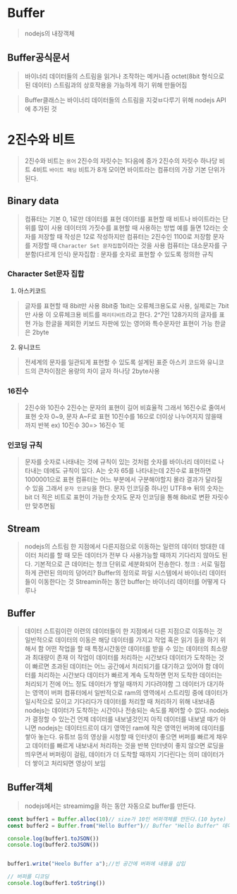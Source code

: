 # Buffer
> nodejs의 내장객체

## Buffer공식문서
> 바이너리 데이터들의 스트림을 읽거나 조작하는 메커니즘
> octet(8bit 형식으로 된 데이터) 스트림과의 상호작용을 가능하게 하기 위해 만들어짐

> Buffer클래스는 바이너리 데이터들의 스트림을 지겆ㅂ다루기 위해 nodejs API에 추가된 것

# 2진수와 비트
> 2진수와 비트는 `용어`
> 2진수의 자릿수는 1다음에 증가
> 2진수의 자릿수 하나당 비트
> 4비트 `바이트 패딩`
> 비트가 8개 모이면 바이트라는 컴퓨터의 가장 기본 단위가 된다.

## Binary data
> 컴퓨터는 기본 0, 1로만 데이터를 표현
> 데이터를 표현할 때 비트나 바이트라는 단위를 많이 사용
> 데이터의 가짓수를 표현할 때 사용하는 방법
> 예를 들면 12라는 숫자를 저장할 때 작성은 12로 작성하지만 컴퓨터는 2진수인 1100로 저장함
> 문자를 저장할 때 `Character Set 문자집합`이라는 것을 사용
> 컴퓨터는 대소문자를 구분함(다르게 인식)
> 문자집합 : 문자를 숫자로 표현할 수 있도록 정의한 규칙

### Character Set문자 집합
1. 아스키코드
> 글자를 표현할 때 8bit만 사용
> 8bit중 1bit는 오류체크용도로 사용, 실제로는 7bit만 사용
> 이 오류체크용 비트를 `패리티비트`라고 한다.
> 2^7인 128가지의 글자를 표현 가능
> 한글을 제외한 키보드 자판에 있는 영어와 특수문자만 표현이 가능
> 한글은 2byte

2. 유니코드
> 전세계의 문자를 일관되게 표현할 수 있도록 설계된 표준
> 아스키 코드와 유니코드의 큰차이점은 용량의 차이
> 글자 하나당 2byte사용


### 16진수
> 2진수와 10진수
> 2진수는 문자의 표현이 길어 비효율적
> 그래서 16진수로 줄여서 표현
> 숫자 0~9, 문자 A~F로 표현
> 10진수를 16으로 더이상 나누어지지 않을때 까지 반복
> ex) 10진수 30=> 16진수 1E


### 인코딩 규칙
> 문자를 숫자로 나태내는 것에 규칙이 있는 것처럼
> 숫자를 바이너리 데이터로 나타내는 데에도 규칙이 있다. 
> A는 숫자 65를 나타내는데 2진수로 표현하면 1000001으로 표현
> 컴퓨터는 어느 부분에서 구분해야할지 몰라 결과가 달라질 수 있음
> 그래서 `문자 인코딩`을 한다.
> 문자 인코딩중 하나인 UTF8=> 뒤의 숫자는 bit
> 더 적은 비트로 표현이 가능한 숫자도 문자 인코딩을 통해 8bit로 변환
> 자릿수만 맞추면됨

## Stream
> nodejs의 스트림
> 한 지점에서 다른지점으로 이동하는 일련의 데이터 
> 방대한 데이터 처리를 할 때 모든 데이터가 전부 다 사용가능할 때까지 기다리지 않아도 된다.
> 기본적으로 큰 데이터는 청크 단위로 세분화되어 전송한다.
> 청크 : 서로 밀접하게 관련된 의미의 덩어리?
> Buffer의 정의로 파일 시스템에서 바이너리 데이터들이 이동한다는 것 
> Streamin하는 동안 buffer는 바이너리 데이터를 어떻게 다루나

## Buffer
> 데이터 스트림이란 이련의 데이터들이 한 지점에서 다른 지점으로 이동하는 것
> 일반적으로 데이터의 이동은 해당 데이터를 가지고 작업 혹은 읽기 등을 하기 위해서 함
> 어떤 작업을 할 때 특정시간동안 데이터를 받을 수 있는 데이터의 최소량과 최대량이 존재
> 이 작업이 데이터를 처리하는 시간보다 데이터가 도착하는 것이 빠르면 
> 초과된 데이터는 어느 공간에서 처리되기를 대기하고 있어야 함
> 데이터를 처리하는 시간보다 데이터가 빠르게 계속 도착하면 
> 먼저 도착한 데이터는 처리되기 전에 어느 정도 데이터가 쌓일 때까지 기다려야함 
> 그 데이터가 대기하는 영역이 버퍼
> 컴퓨터에서 일반적으로 ram의 영역에서 스트리밍 중에 데이터가 일시적으로 모이고 기다리다가
> 데이터를 처리할 때 처리하기 위해 내보내줌
> nodejs는 데이터가 도착하는 시간이나 전송되는 속도를 제어할 수 없다.
> nodejs가 결정할 수 있는건 언제 데이터를 내보낼것인지
> 아직 데이터를 내보낼 때가 아니면 nodejs는 데이터드르이 대기 영역인 ram에 작은 영역인 버퍼에 데이터를 쌓아 놓는다.
> 유튜브 등의 영상을 시청할 때 인터넷이 좋으면 버퍼를 빠르게 채우고 데이터를 빠르게 내보내서 처리하는 것을 반복
> 인터넷이 좋지 않으면 로딩을 띄우면서 버퍼링이 걸림, 데이터가 더 도착할 때까지 기다린다는 의미
> 데이터가 더 쌓이고 처리되면 영상이 보임

## Buffer객체
> nodejs에서는 streamimg을 하는 동안 자동으로 buffer를 만든다.
```js
const buffer1 = Buffer.alloc(10)// size가 10인 버퍼객체를 만든다.(10 byte)
const buffer2 = Buffer.from("Hello Buffer")// Buffer "Hello Buffer" 데이터를 담아준다.

console.log(buffer1.toJSON())
console.log(buffer2.toJSON())


buffer1.write("Heelo Buffer a");//빈 공간에 버퍼에 내용을 삽입

// 버퍼를 디코딩
console.log(buffer1.toString())
```
